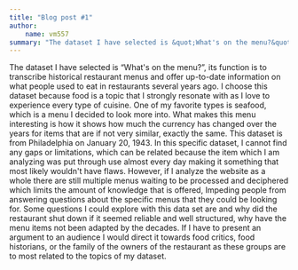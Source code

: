 ```yaml
---
title: "Blog post #1"
author:
    name: vm557
summary: "The dataset I have selected is &quot;What's on the menu?&quot;"
---
```


The dataset I have selected is “What's on the menu?”, its function is to transcribe historical
restaurant menus and offer up-to-date information on what people used to eat in restaurants
several years ago. I choose this dataset because food is a topic that I strongly resonate with as I
love to experience every type of cuisine. One of my favorite types is seafood, which is a menu I
decided to look more into. What makes this menu interesting is how it shows how much the
currency has changed over the years for items that are if not very similar, exactly the same. This
dataset is from Philadelphia on January 20, 1943. In this specific dataset, I cannot find any gaps
or limitations, which can be related because the item which I am analyzing was put through use
almost every day making it something that most likely wouldn't have flaws. However, if I analyze
the website as a whole there are still multiple menus waiting to be processed and deciphered
which limits the amount of knowledge that is offered, Impeding people from answering questions
about the specific menus that they could be looking for. Some questions I could explore with this
data set are and why did the restaurant shut down if it seemed reliable and well structured, why
have the menu items not been adapted by the decades. If I have to present an argument to an
audience I would direct it towards food critics, food historians, or the family of the owners of the
restaurant as these groups are to most related to the topics of my dataset.